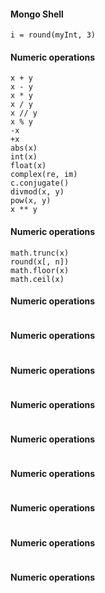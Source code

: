 #### Mongo Shell
```
i = round(myInt, 3)

```

#### Numeric operations
```
x + y
x - y
x * y
x / y
x // y
x % y
-x
+x
abs(x)
int(x)
float(x)
complex(re, im)
c.conjugate()
divmod(x, y)
pow(x, y)
x ** y
```


#### Numeric operations
```
math.trunc(x)
round(x[, n])
math.floor(x)
math.ceil(x)
```

#### Numeric operations
```
```

#### Numeric operations
```
```

#### Numeric operations
```
```

#### Numeric operations
```
```

#### Numeric operations
```
```

#### Numeric operations
```
```

#### Numeric operations
```
```

#### Numeric operations
```
```

#### Numeric operations
```
```
